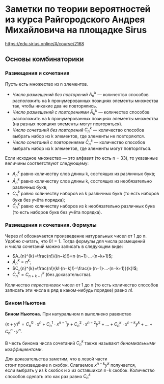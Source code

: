 # Заметки по теории вероятностей из курса Райгородского Андрея Михайловича на площадке Sirus
https://edu.sirius.online/#/course/2168

## Основы комбинаторики
### Размещения и сочетания
Пусть есть множество из n элементов.

- _Число размещений без повторений_ $A_{n}^{k}$ — количество способов расположить на k пронумерованных позициях элементы множества так, чтобы никакие два не повторялись.
- _Число размещений с повторениями_ $\bar{A}_{n}^{k}$ — количество способов расположить на k пронумерованных позициях элементы множества (на разных позициях элементы могут повторяться).
- _Число сочетаний без повторений_ $C_{n}^{k}$ — количество способов выбрать набор из k элементов, где элементы не повторяются.
- _Число сочетаний с повторениями_ $\bar{C}_{n}^{k}$ — количество способов выбрать набор из k элементов, где элементы могут повторяться.

Если исходное множество — это алфавит (то есть n = 33), то указанные величины соответствуют следующему:

- $A_{n}^{k}$ равно количеству слов длины k, состоящих из различных букв;
- $\bar{A}_{n}^{k}$ равно количеству слов длины k, состоящих из необязательно различных букв;
- $C_{n}^{k}$ равно количеству наборов из k различных букв (то есть наборов букв без учёта порядка);
- $\bar{C}_{n}^{k}$ равно количеству наборов из k необязательно различных букв (то есть наборов букв без учёта порядка).

### Размещения и сочетания. Формулы
Через $n!$ обозначается произведение натуральных чисел от 1 до n. Удобно считать, что $0!=1$. Тогда формулы для числа размещений и числа сочетаний можно записать в следующем виде:

- $A_{n}^{k}=\frac{n!}{(n−k)!}=n⋅(n−1)⋅…⋅(n−k+1)$;
- $\bar{A}_{n}^{k}=n^k$;
- $C_{n}^{k}=\frac{n!}{k!⋅(n−k)!}=\frac{n⋅(n−1)⋅…⋅(n−k+1)}{k}!$;
- $\bar{C}_{n}^{k}=C_{n+k−1}^{k}$ (без доказательства).

Количество _перестановок_ чисел от 1 до n (то есть количество способов записать эти числа в ряд в каком-нибудь порядке) равно $n!$.

### Бином Ньютона
**Бином Ньютона.** При натуральном n выполнено равенство

$(x+y)^n=C_{n}^{0}⋅x^n+C_{n}^{1}⋅x^{n−1}y+C_{n}^{2}⋅x^{n−2}y^2+…+C_{n}^{k}⋅x^{n−k}y^k+…+C_{n}^{n}⋅y^n$.

В честь бинома числа сочетаний $C_{n}^{k}$ также называют _биномиальными коэффициентами_.

Для доказательства заметим, что в левой части стоит произведение n скобок. Слагаемое $x^{n−k}y^k$ получается, если выбрать y из k скобок и x из оставшихся n−k скобок. Количество способов сделать это как раз равно $C_{n}^{k}$